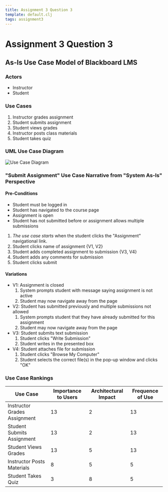 ```yaml
---
title: Assignment 3 Question 3
template: default.clj
tags: assignment3
---
```


# Assignment 3 Question 3

## As-Is Use Case Model of Blackboard LMS

### Actors

* Instructor
* Student

### Use Cases

1. Instructor grades assignment
2. Student submits assignment
3. Student views grades
4. Instructor posts class materials
5. Student takes quiz

### UML Use Case Diagram

![Use Case Diagram](http://ccs.neu.edu/home/iboehman/a3ucm.png)

### "Submit Assignment" Use Case Narrative from "System As-Is" Perspective

#### Pre-Conditions

* Student must be logged in
* Student has navigated to the course page
* Assignment is open
* Student has not submitted before or assignment allows multiple submissions

1. *The use case starts* when the student clicks the "Assignment"
navigational link.
2. Student clicks name of assignment {V1, V2}
3. Student adds completed assignment to submission {V3, V4}
4. Student adds any comments for submission
5. Student clicks submit

#### Variations

* V1: Assignment is closed
    1. System prompts student with message saying assignment is not active
    2. Student may now navigate away from the page
* V2: Student has submitted previously and multiple submissions not allowed
    1. System prompts student that they have already submitted for this assignment
    2. Student may now navigate away from the page
* V3: Student submits text submission
    1. Student clicks "Write Submission"
    2. Student writes in the presented box
* V4: Student attaches file for submission
    1. Student clicks "Browse My Computer"
    2. Student selects the correct file(s) in the pop-up window and clicks "OK"

### Use Case Rankings

|           Use Case           | Importance to Users | Architectural Impact | Frequence of Use |
| ---------------------------- | ------------------- | -------------------- | ---------------- |
| Instructor Grades Assignment |          13         |           2          |      13          |
| Student Submits Assignment   |          13         |           2          |      13          |
| Student Views Grades         |          13         |           5          |      13          |
| Instructor Posts Materials   |          8          |           5          |       5          |
| Student Takes Quiz           |          3          |           8          |       5          |
